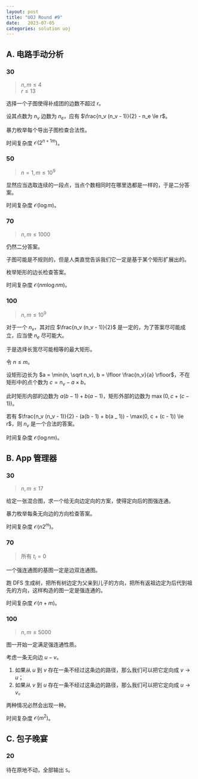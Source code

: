 ```yaml
---
layout: post
title: "UOJ Round #9"
date:   2023-07-05
categories: solution uoj
---
```


## A. 电路手动分析

### 30

>   $n, m \le 4$  
>   $r \le 13$

选择一个子图使得补成团的边数不超过 $r$。

设其点数为 $n_v$ 边数为 $n_e$，应有 $\frac{n_v (n_v - 1)}{2} - n_e \le r$。

暴力枚举每个导出子图检查合法性。

时间复杂度 $\mathcal O(2^{n + 1m})$。

### 50

>   $n = 1, m \le 10^9$

显然应当选取连续的一段点，当点个数相同时在哪里选都是一样的，于是二分答案。

时间复杂度 $\mathcal O(\log m)$。

### 70

>   $n, m \le 1000$

仍然二分答案。

子图可能是不规则的，但是人类直觉告诉我们它一定是基于某个矩形扩展出的。

枚举矩形的边长检查答案。

时间复杂度 $\mathcal O(n m \log nm)$。

### 100

>   $n, m \le 10^9$

对于一个 $n_v$，其对应 $\frac{n_v (n_v - 1)}{2}$ 是一定的，为了答案尽可能成立，应当使 $n_e$ 尽可能大。

于是选择长宽尽可能相等的最大矩形。

令 $n \le m$。

设矩形边长为 $a = \min(n, \sqrt n_v), b = \lfloor \frac{n_v}{a} \rfloor$，不在矩形中的点个数为 $c = n_v - a \times b$。

此时矩形内部的边数为 $a(b - 1) + b(a - 1)$，矩形外部的边数为 $\max(0, c + (c - 1))$。

若有 $\frac{n_v (n_v - 1)}{2} - (a(b - 1) + b(a _ 1)) - \max(0, c + (c - 1)) \le r$，则 $n_v$ 是一个合法的答案。

时间复杂度 $\mathcal O(\log nm)$。

## B. App 管理器

### 30

>   $n, m \le 17$

给定一张混合图，求一个给无向边定向的方案，使得定向后的图强连通。

暴力枚举每条无向边的方向检查答案。

时间复杂度 $\mathcal O(n 2^m)$。

### 70

>   所有 $t_i = 0$

一个强连通图的基图一定是边双连通图。

跑 DFS 生成树，把所有树边定为父亲到儿子的方向，把所有返祖边定为后代到祖先的方向，这样构造的图一定是强连通的。

时间复杂度 $\mathcal O(n + m)$。

### 100

>   $n, m \le 5000$  

图一开始一定满足强连通性质。

考虑一条无向边 $u - v$。

1.  如果从 $u$ 到 $v$ 存在一条不经过这条边的路径，那么我们可以把它定向成 $v \rightarrow u$；
2.  如果从 $v$ 到 $u$ 存在一条不经过这条边的路径，那么我们可以把它定向成 $u \rightarrow v$。

两种情况必然会出现一种。

时间复杂度 $\mathcal O(m^2)$。

## C. 包子晚宴

### 20

待在原地不动，全部输出 `S`。